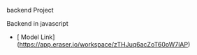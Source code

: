 backend Project
 
  Backend in javascript

- [ Model Link] (https://app.eraser.io/workspace/zTHJuq6acZoT60oW7lAP)
